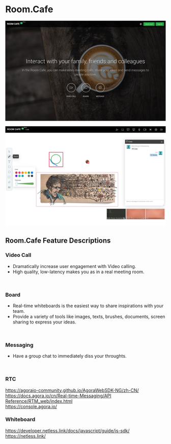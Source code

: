 # Room.Cafe

![Homepage](screenshots/homepage.jpg)

![Room](screenshots/room.jpg)

## Room.Cafe Feature Descriptions


### Video Call
* Dramatically increase user engagement with Video calling.
* High quality, low-latency makes you as in a real meeting room.

<br>

### Board
* Real-time whiteboards is the easiest way to share inspirations with your team.
* Provide a variety of tools like images, texts, brushes, documents, screen sharing to express your ideas.

<br>

### Messaging

* Have a group chat to immediately diss your throughts.

<br>


### RTC
 https://agoraio-community.github.io/AgoraWebSDK-NG/zh-CN/ <br/>
[https://docs.agora.io/cn/Real-time-Messaging/API Reference/RTM_web/index.html](https://docs.agora.io/cn/Real-time-Messaging/API%20Reference/RTM_web/index.html) <br/>
https://console.agora.io/ <br/>

### Whiteboard
https://developer.netless.link/docs/javascript/guide/js-sdk/ <br/>
https://netless.link/